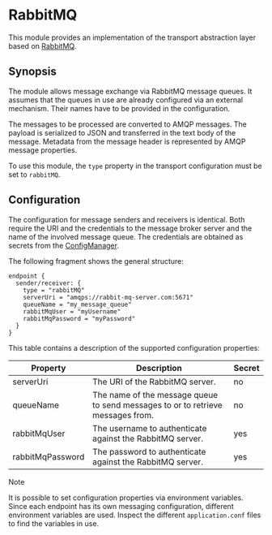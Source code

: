# RabbitMQ

This module provides an implementation of the transport abstraction layer based on [RabbitMQ](https://www.rabbitmq.com/).

## Synopsis

The module allows message exchange via RabbitMQ message queues.
It assumes that the queues in use are already configured via an external mechanism.
Their names have to be provided in the configuration.

The messages to be processed are converted to AMQP messages.
The payload is serialized to JSON and transferred in the text body of the message.
Metadata from the message header is represented by AMQP message properties.

To use this module, the `type` property in the transport configuration must be set to `rabbitMQ`.

## Configuration

The configuration for message senders and receivers is identical.
Both require the URI and the credentials to the message broker server and the name of the involved message queue.
The credentials are obtained as secrets from the [ConfigManager](https://github.com/eclipse-apoapsis/ort-server/blob/main/config/README.md).

The following fragment shows the general structure:

```
endpoint {
  sender/receiver: {
    type = "rabbitMQ"
    serverUri = "amqps://rabbit-mq-server.com:5671"
    queueName = "my_message_queue"
    rabbitMqUser = "myUsername"
    rabbitMqPassword = "myPassword"
  }
}
```

This table contains a description of the supported configuration properties:

| Property         | Description                                                                     | Secret |
| ---------------- | ------------------------------------------------------------------------------- | ------ |
| serverUri        | The URI of the RabbitMQ server.                                                 | no     |
| queueName        | The name of the message queue to send messages to or to retrieve messages from. | no     |
| rabbitMqUser     | The username to authenticate against the RabbitMQ server.                       | yes    |
| rabbitMqPassword | The password to authenticate against the RabbitMQ server.                       | yes    |

> [!NOTE]
> It is possible to set configuration properties via environment variables.
> Since each endpoint has its own messaging configuration, different environment variables are used.
> Inspect the different `application.conf` files to find the variables in use.
